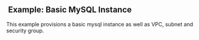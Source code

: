 ##  Example: Basic MySQL Instance

This example provisions a basic mysql instance as well as VPC, subnet and security group.
